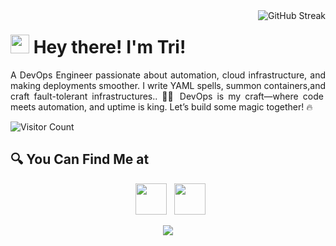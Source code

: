<img align = 'right' src="https://github-readme-streak-stats.herokuapp.com/?user=tri-susilo&theme=dracula&hide_border=false" alt="GitHub Streak"> 

# <img src="https://github.com/TheDudeThatCode/TheDudeThatCode/blob/master/Assets/Hi.gif" width="30px"> Hey there! I'm Tri!
<p align="justify">
   A DevOps Engineer passionate about automation, cloud infrastructure, and making deployments smoother. I write YAML spells, summon containers,and craft fault-tolerant infrastructures.. 🧙‍♂️ DevOps is my craft—where code meets automation, and uptime is king. Let’s build some magic together! 🔥
</p>


![Visitor Count](https://profile-counter.glitch.me/{tri-susilo}/count.svg)

## 🔍 You Can Find Me at
<p align="center">
&nbsp; <a href="https://www.linkedin.com/in/tri-susilo/" target="_blank" rel="noopener noreferrer"><img src="https://img.icons8.com/plasticine/100/000000/linkedin.png" width="50" /></a>
<!--&nbsp; <a href="mailto:trisusilodev@gmail.com" target="_blank" rel="noopener noreferrer"><img src="https://img.icons8.com/plasticine/100/000000/gmail.png"  width="50" /></a>-->
&nbsp; <a href="https://drive.google.com/file/d/1JGNPPiz_2qHmh2GICgJvKz5ZtPkqIjPK/view?usp=share_link" target="_blank" rel="noopener noreferrer"><img src="https://img.icons8.com/plasticine/100/000000/document.png"  width="50" /></a>
</p>
<div align="center">
  <img src="https://visitor-badge.laobi.icu/badge?page_id=tri-susilo.tri-susilo&left_text=Visitor"  />
</div>





<!--
**tri-susilo/tri-susilo** is a ✨ _special_ ✨ repository because its `README.md` (this file) appears on your GitHub profile.

Here are some ideas to get you started:

- 🔭 I’m currently working on ...
- 🌱 I’m currently learning ...
- 👯 I’m looking to collaborate on ...
- 🤔 I’m looking for help with ...
- 💬 Ask me about ...
- 📫 How to reach me: ...
- 😄 Pronouns: ...
- ⚡ Fun fact: ...
-->
